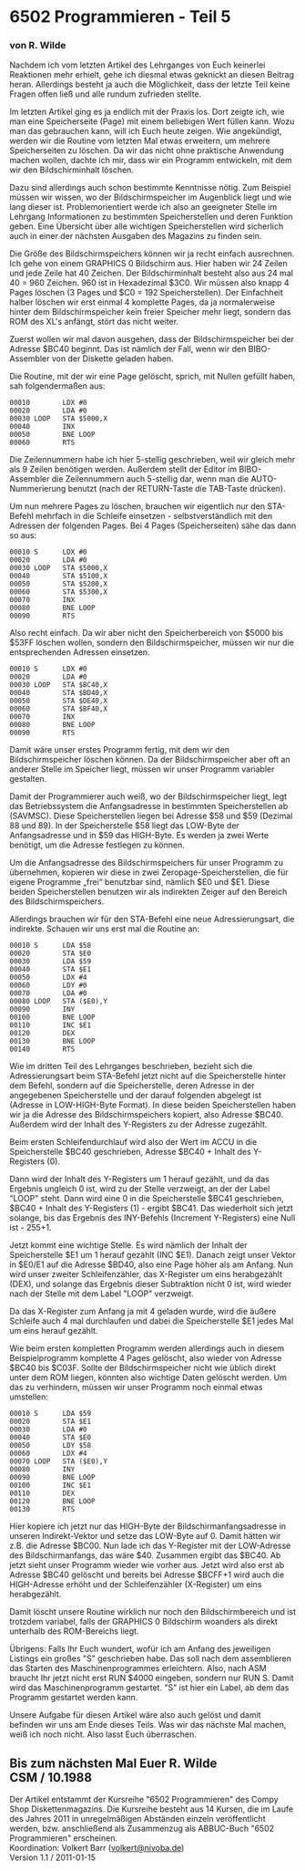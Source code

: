 # 6502 Programmieren - Teil 5  
### von R. Wilde  
  
Nachdem ich vom letzten Artikel des Lehrganges von Euch keinerlei Reaktionen mehr erhielt, gehe ich diesmal etwas geknickt an diesen Beitrag heran. Allerdings besteht ja auch die Möglichkeit, dass der letzte Teil keine Fragen offen ließ und alle rundum zufrieden stellte.  
  
Im letzten Artikel ging es ja endlich mit der Praxis los. Dort zeigte ich, wie man eine Speicherseite (Page) mit einem beliebigen Wert füllen kann. Wozu man das gebrauchen kann, will ich Euch heute zeigen. Wie angekündigt, werden wir die Routine vom letzten Mal etwas erweitern, um mehrere Speicherseiten zu löschen. Da wir das nicht ohne praktische Anwendung machen wollen, dachte ich mir, dass wir ein Programm entwickeln, mit dem wir den Bildschirminhalt löschen.  
  
Dazu sind allerdings auch schon bestimmte Kenntnisse nötig. Zum Beispiel müssen wir wissen, wo der Bildschirmspeicher im Augenblick liegt und wie lang dieser ist. Problemorientiert werde ich also an geeigneter Stelle im Lehrgang Informationen zu bestimmten Speicherstellen und deren Funktion geben. Eine Übersicht über alle wichtigen Speicherstellen wird sicherlich auch in einer der nächsten Ausgaben des Magazins zu finden sein.  
  
Die Größe des Bildschirmspeichers können wir ja recht einfach ausrechnen. Ich gehe von einem GRAPHICS 0 Bildschirm aus. Hier haben wir 24 Zeilen und jede Zeile hat 40 Zeichen. Der Bildschirminhalt besteht also aus 24 mal 40 = 960 Zeichen. 960 ist in Hexadezimal $3C0. Wir müssen also knapp 4 Pages löschen (3 Pages und $C0 = 192 Speicherstellen). Der Einfachheit halber löschen wir erst einmal 4 komplette Pages, da ja normalerweise hinter dem Bildschirmspeicher kein freier Speicher mehr liegt, sondern das ROM des XL's anfängt, stört das nicht weiter.  
  
Zuerst wollen wir mal davon ausgehen, dass der Bildschirmspeicher bei der Adresse $BC40 beginnt. Das ist nämlich der Fall, wenn wir den BIBO-Assembler von der Diskette geladen haben.  
  
Die Routine, mit der wir eine Page gelöscht, sprich, mit Nullen gefüllt haben, sah folgendermaßen aus:  
```
00010        LDX #0
00020        LDA #0
00030 LOOP   STA $5000,X
00040        INX
00050        BNE LOOP
00060        RTS
```
Die Zeilennummern habe ich hier 5-stellig geschrieben, weil wir gleich mehr als 9 Zeilen benötigen werden. Außerdem stellt der Editor im BIBO-Assembler die Zeilennummern auch 5-stellig dar, wenn man die AUTO-Nummerierung benutzt (nach der RETURN-Taste die TAB-Taste drücken).  
  
Um nun mehrere Pages zu löschen, brauchen wir eigentlich nur den STA-Befehl mehrfach in die Schleife einsetzen - selbstverständlich mit den Adressen der folgenden Pages. Bei 4 Pages (Speicherseiten) sähe das dann so aus:  
```
00010 S      LDX #0
00020        LDA #0
00030 LOOP   STA $5000,X
00040        STA $5100,X
00050        STA $5200,X
00060        STA $5300,X
00070        INX
00080        BNE LOOP
00090        RTS
```
Also recht einfach. Da wir aber nicht den Speicherbereich von $5000 bis $53FF löschen wollen, sondern den Bildschirmspeicher, müssen wir nur die entsprechenden Adressen einsetzen.  
```
00010 S      LDX #0
00020        LDA #0
00030 LOOP   STA $BC40,X
00040        STA $BD40,X
00050        STA $DE40,X
00060        STA $BF40,X
00070        INX
00080        BNE LOOP
00090        RTS
```
Damit wäre unser erstes Programm fertig, mit dem wir den Bildschirmspeicher löschen können. Da der Bildschirmspeicher aber oft an anderer Stelle im Speicher liegt, müssen wir unser Programm variabler gestalten.  
  
Damit der Programmierer auch weiß, wo der Bildschirmspeicher liegt, legt das Betriebssystem die Anfangsadresse in bestimmten Speicherstellen ab (SAVMSC). Diese Speicherstellen liegen bei Adresse $58 und $59 (Dezimal 88 und 89). In der Speicherstelle $58 liegt das LOW-Byte der Anfangsadresse und in $59 das HIGH-Byte. Es werden ja zwei Werte benötigt, um die Adresse festlegen zu können.  
  
Um die Anfangsadresse des Bildschirmspeichers für unser Programm zu übernehmen, kopieren wir diese in zwei Zeropage-Speicherstellen, die für eigene Programme „frei“ benutzbar sind, nämlich $E0 und $E1. Diese beiden Speicherstellen benutzen wir als indirekten Zeiger auf den Bereich des Bildschirmspeichers.  
  
Allerdings brauchen wir für den STA-Befehl eine neue Adressierungsart, die indirekte. Schauen wir uns erst mal die Routine an:  
```
00010 S      LDA $58
00020        STA $E0
00030        LDA $59
00040        STA $E1
00050        LDX #4
00060        LDY #0
00070        LDA #0
00080 LOOP   STA ($E0),Y
00090        INY
00100        BNE LOOP
00110        INC $E1
00120        DEX
00130        BNE LOOP
00140        RTS
```
Wie im dritten Teil des Lehrganges beschrieben, bezieht sich die Adressierungsart beim STA-Befehl jetzt nicht auf die Speicherstelle hinter dem Befehl, sondern auf die Speicherstelle, deren Adresse in der angegebenen Speicherstelle und der darauf folgenden abgelegt ist (Adresse in LOW-HIGH-Byte Format). In diese beiden Speicherstellen haben wir ja die Adresse des Bildschirmspeichers kopiert, also Adresse $BC40. Außerdem wird der Inhalt des Y-Registers zu der Adresse zugezählt.  
  
Beim ersten Schleifendurchlauf wird also der Wert im ACCU in die Speicherstelle $BC40 geschrieben, Adresse $BC40 + Inhalt des Y-Registers (0).  
  
Dann wird der Inhalt des Y-Registers um 1 herauf gezählt, und da das Ergebnis ungleich 0 ist, wird zu der Stelle verzweigt, an der der Label "LOOP" steht. Dann wird eine 0 in die Speicherstelle $BC41 geschrieben, $BC40 + Inhalt des Y-Registers (1) - ergibt $BC41. Das wiederholt sich jetzt solange, bis das Ergebnis des INY-Befehls (Increment Y-Registers) eine Null ist - 255+1.  
  
Jetzt kommt eine wichtige Stelle. Es wird nämlich der Inhalt der Speicherstelle $E1 um 1 herauf gezählt (INC $E1). Danach zeigt unser Vektor in $E0/E1 auf die Adresse $BD40, also eine Page höher als am Anfang. Nun wird unser zweiter Schleifenzähler, das X-Register um eins herabgezählt (DEX), und solange das Ergebnis dieser Subtraktion nicht 0 ist, wird wieder nach der Stelle mit dem Label "LOOP" verzweigt.  
  
Da das X-Register zum Anfang ja mit 4 geladen wurde, wird die äußere Schleife auch 4 mal durchlaufen und dabei die Speicherstelle $E1 jedes Mal um eins herauf gezählt.  
  
Wie beim ersten kompletten Programm werden allerdings auch in diesem Beispielprogramm komplette 4 Pages gelöscht, also wieder von Adresse $BC40 bis $C03F. Sollte der Bildschirmspeicher nicht wie üblich direkt unter dem ROM liegen, könnten also wichtige Daten gelöscht werden. Um das zu verhindern, müssen wir unser Programm noch einmal etwas umstellen:  
```
00010 S      LDA $59
00020        STA $E1
00030        LDA #0
00040        STA $E0
00050        LDY $58
00060        LDX #4
00070 LOOP   STA ($E0),Y
00080        INY
00090        BNE LOOP
00100        INC $E1
00110        DEX
00120        BNE LOOP
00130        RTS
```
Hier kopiere ich jetzt nur das HIGH-Byte der Bildschirmanfangsadresse in unseren Indirekt-Vektor und setze das LOW-Byte auf 0. Damit hätten wir z.B. die Adresse $BC00. Nun lade ich das Y-Register mit der LOW-Adresse des Bildschirmanfangs, das wäre $40. Zusammen ergibt das $BC40. Ab jetzt sieht unser Programm wieder wie vorher aus. Jetzt wird also erst ab Adresse $BC40 gelöscht und bereits bei Adresse $BCFF+1 wird auch die HIGH-Adresse erhöht und der Schleifenzähler (X-Register) um eins herabgezählt.  
  
Damit löscht unsere Routine wirklich nur noch den Bildschirmbereich und ist trotzdem variabel, falls der GRAPHICS 0 Bildschirm woanders als direkt unterhalb des ROM-Bereichs liegt.  
  
Übrigens: Falls Ihr Euch wundert, wofür ich am Anfang des jeweiligen Listings ein großes "S" geschrieben habe. Das soll nach dem assemblieren das Starten des Maschinenprogrammes erleichtern. Also, nach ASM braucht Ihr jetzt nicht erst RUN $4000 eingeben, sondern nur RUN S. Damit wird das Maschinenprogramm gestartet. "S" ist hier ein Label, ab dem das Programm gestartet werden kann.  
  
Unsere Aufgabe für diesen Artikel wäre also auch gelöst und damit befinden wir uns am Ende dieses Teils. Was wir das nächste Mal machen, weiß ich noch nicht. Also lasst Euch überraschen.  
  
Bis zum nächsten Mal Euer R. Wilde  
CSM / 10.1988  
---
Der Artikel entstammt der Kursreihe "6502 Programmieren" des Compy Shop Diskettenmagazins. Die Kursreihe besteht aus 14 Kursen, die im Laufe des Jahres 2011 in unregelmäßigen Abständen einzeln veröffentlicht werden, bzw. anschließend als Zusammenzug als ABBUC-Buch "6502 Programmieren" erscheinen.  
Koordination: Volkert Barr (volkert@nivoba.de)  
Version 1.1 / 2011-01-15  
